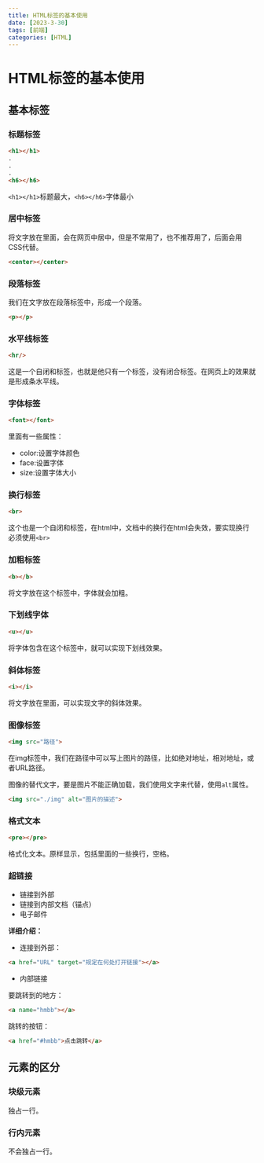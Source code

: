 ```yaml
---
title: HTML标签的基本使用
date: [2023-3-30]
tags: [前端]
categories: [HTML]
---
```


# HTML标签的基本使用

## 基本标签

### 标题标签

```html
<h1></h1>
.
.
.
<h6></h6>
```

`<h1></h1>`标题最大，`<h6></h6>`字体最小

### 居中标签

将文字放在里面，会在网页中居中，但是不常用了，也不推荐用了，后面会用CSS代替。

```HTML
<center></center>
```

### 段落标签

我们在文字放在段落标签中，形成一个段落。

```HTML
<p></p>
```

### 水平线标签

```HTML
<hr/>
```

这是一个自闭和标签，也就是他只有一个标签，没有闭合标签。在网页上的效果就是形成条水平线。

### 字体标签

```HTML
<font></font>
```

里面有一些属性：

- color:设置字体颜色
- face:设置字体
- size:设置字体大小

### 换行标签

```HTML
<br>
```

这个也是一个自闭和标签，在html中，文档中的换行在html会失效，要实现换行必须使用`<br>`

### 加粗标签

```HTML
<b></b>
```

将文字放在这个标签中，字体就会加粗。

### 下划线字体

```HTML
<u></u>
```

将字体包含在这个标签中，就可以实现下划线效果。

### 斜体标签

```HTML
<i></i>
```

将文字放在里面，可以实现文字的斜体效果。

### 图像标签

```HTML
<img src="路径">
```

在img标签中，我们在路径中可以写上图片的路径，比如绝对地址，相对地址，或者URL路径。

图像的替代文字，要是图片不能正确加载，我们使用文字来代替，使用`alt`属性。

```HTML
<img src="./img" alt="图片的描述">
```

### 格式文本

```HTML
<pre></pre>
```

格式化文本。原样显示，包括里面的一些换行，空格。

### 超链接

- 链接到外部
- 链接到内部文档（锚点）
- 电子邮件

**详细介绍：**

- 连接到外部：

```HTML
<a href="URL" target="规定在何处打开链接"></a>
```

- 内部链接

要跳转到的地方：

```HTML
<a name="hmbb"></a>
```

跳转的按钮：

```HTML
<a href="#hmbb">点击跳转</a>
```

## 元素的区分

### 块级元素

独占一行。

### 行内元素

不会独占一行。